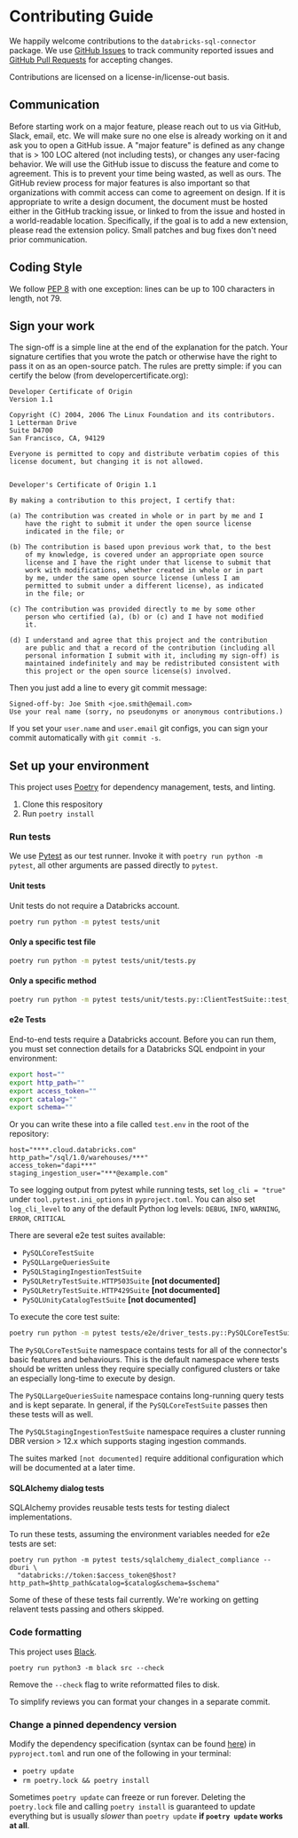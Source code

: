 # Contributing Guide

We happily welcome contributions to the `databricks-sql-connector` package. We use [GitHub Issues](https://github.com/databricks/databricks-sql-python/issues) to track community reported issues and [GitHub Pull Requests](https://github.com/databricks/databricks-sql-python/pulls) for accepting changes.

Contributions are licensed on a license-in/license-out basis.

## Communication
Before starting work on a major feature, please reach out to us via GitHub, Slack, email, etc. We will make sure no one else is already working on it and ask you to open a GitHub issue.
A "major feature" is defined as any change that is > 100 LOC altered (not including tests), or changes any user-facing behavior.
We will use the GitHub issue to discuss the feature and come to agreement.
This is to prevent your time being wasted, as well as ours.
The GitHub review process for major features is also important so that organizations with commit access can come to agreement on design.
If it is appropriate to write a design document, the document must be hosted either in the GitHub tracking issue, or linked to from the issue and hosted in a world-readable location.
Specifically, if the goal is to add a new extension, please read the extension policy.
Small patches and bug fixes don't need prior communication.

## Coding Style
We follow [PEP 8](https://www.python.org/dev/peps/pep-0008/) with one exception: lines can be up to 100 characters in length, not 79.

## Sign your work
The sign-off is a simple line at the end of the explanation for the patch. Your signature certifies that you wrote the patch or otherwise have the right to pass it on as an open-source patch. The rules are pretty simple: if you can certify the below (from developercertificate.org):

```
Developer Certificate of Origin
Version 1.1

Copyright (C) 2004, 2006 The Linux Foundation and its contributors.
1 Letterman Drive
Suite D4700
San Francisco, CA, 94129

Everyone is permitted to copy and distribute verbatim copies of this
license document, but changing it is not allowed.


Developer's Certificate of Origin 1.1

By making a contribution to this project, I certify that:

(a) The contribution was created in whole or in part by me and I
    have the right to submit it under the open source license
    indicated in the file; or

(b) The contribution is based upon previous work that, to the best
    of my knowledge, is covered under an appropriate open source
    license and I have the right under that license to submit that
    work with modifications, whether created in whole or in part
    by me, under the same open source license (unless I am
    permitted to submit under a different license), as indicated
    in the file; or

(c) The contribution was provided directly to me by some other
    person who certified (a), (b) or (c) and I have not modified
    it.

(d) I understand and agree that this project and the contribution
    are public and that a record of the contribution (including all
    personal information I submit with it, including my sign-off) is
    maintained indefinitely and may be redistributed consistent with
    this project or the open source license(s) involved.
```

Then you just add a line to every git commit message:

```
Signed-off-by: Joe Smith <joe.smith@email.com>
Use your real name (sorry, no pseudonyms or anonymous contributions.)
```

If you set your `user.name` and `user.email` git configs, you can sign your commit automatically with `git commit -s`.

## Set up your environment

This project uses [Poetry](https://python-poetry.org/) for dependency management, tests, and linting.

1. Clone this respository
2. Run `poetry install` 

### Run tests

We use [Pytest](https://docs.pytest.org/en/7.1.x/) as our test runner. Invoke it with `poetry run python -m pytest`, all other arguments are passed directly to `pytest`.

#### Unit tests

Unit tests do not require a Databricks account.

```bash
poetry run python -m pytest tests/unit
```
#### Only a specific test file

```bash
poetry run python -m pytest tests/unit/tests.py
```

#### Only a specific method

```bash
poetry run python -m pytest tests/unit/tests.py::ClientTestSuite::test_closing_connection_closes_commands
```

#### e2e Tests

End-to-end tests require a Databricks account. Before you can run them, you must set connection details for a Databricks SQL endpoint in your environment:

```bash
export host=""
export http_path=""
export access_token=""
export catalog=""
export schema=""
```

Or you can write these into a file called `test.env` in the root of the repository:

```
host="****.cloud.databricks.com"
http_path="/sql/1.0/warehouses/***"
access_token="dapi***"
staging_ingestion_user="***@example.com"
```

To see logging output from pytest while running tests, set `log_cli = "true"` under `tool.pytest.ini_options` in `pyproject.toml`. You can also set `log_cli_level` to any of the default Python log levels: `DEBUG`, `INFO`, `WARNING`, `ERROR`, `CRITICAL`

There are several e2e test suites available:
- `PySQLCoreTestSuite`
- `PySQLLargeQueriesSuite`
- `PySQLStagingIngestionTestSuite`
- `PySQLRetryTestSuite.HTTP503Suite` **[not documented]**
- `PySQLRetryTestSuite.HTTP429Suite` **[not documented]**
- `PySQLUnityCatalogTestSuite` **[not documented]**

To execute the core test suite:

```bash
poetry run python -m pytest tests/e2e/driver_tests.py::PySQLCoreTestSuite
```

The `PySQLCoreTestSuite` namespace contains tests for all of the connector's basic features and behaviours. This is the default namespace where tests should be written unless they require specially configured clusters or take an especially long-time to execute by design.

The `PySQLLargeQueriesSuite` namespace contains long-running query tests and is kept separate. In general, if the `PySQLCoreTestSuite` passes then these tests will as well.

The `PySQLStagingIngestionTestSuite` namespace requires a cluster running DBR version > 12.x which supports staging ingestion commands.

The suites marked `[not documented]` require additional configuration which will be documented at a later time.

#### SQLAlchemy dialog tests

SQLAlchemy provides reusable tests tests for testing dialect implementations.

To run these tests, assuming the environment variables needed for e2e tests are set:

```
poetry run python -m pytest tests/sqlalchemy_dialect_compliance --dburi \
  "databricks://token:$access_token@$host?http_path=$http_path&catalog=$catalog&schema=$schema" 
```

Some of these of these tests fail currently. We're working on getting
relavent tests passing and others skipped.

### Code formatting

This project uses [Black](https://pypi.org/project/black/).

```
poetry run python3 -m black src --check
```

Remove the `--check` flag to write reformatted files to disk.

To simplify reviews you can format your changes in a separate commit.

### Change a pinned dependency version

Modify the dependency specification (syntax can be found [here](https://python-poetry.org/docs/dependency-specification/)) in `pyproject.toml` and run one of the following in your terminal:

- `poetry update`
- `rm poetry.lock && poetry install`

Sometimes `poetry update` can freeze or run forever. Deleting the `poetry.lock` file and calling `poetry install` is guaranteed to update everything but is usually _slower_ than `poetry update` **if `poetry update` works at all**. 

